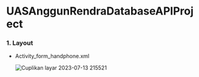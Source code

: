 # UASAnggunRendraDatabaseAPIProject

### 1. Layout

- Activity_form_handphone.xml

  ![Cuplikan layar 2023-07-13 215521](https://github.com/AnggunRendra10/UASAnggunRendraDatabaseAPIProject/assets/101658076/f1c3fac3-cf5b-4ae2-a56e-b80ebc9bbd08)

